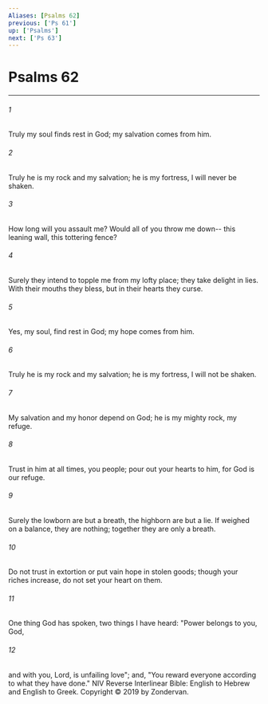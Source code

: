 ```yaml
---
Aliases: [Psalms 62]
previous: ['Ps 61']
up: ['Psalms']
next: ['Ps 63']
---
```

# Psalms 62

***


###### 1 
Truly my soul finds rest in God; my salvation comes from him. 

###### 2 
Truly he is my rock and my salvation; he is my fortress, I will never be shaken. 

###### 3 
How long will you assault me? Would all of you throw me down-- this leaning wall, this tottering fence? 

###### 4 
Surely they intend to topple me from my lofty place; they take delight in lies. With their mouths they bless, but in their hearts they curse. 

###### 5 
Yes, my soul, find rest in God; my hope comes from him. 

###### 6 
Truly he is my rock and my salvation; he is my fortress, I will not be shaken. 

###### 7 
My salvation and my honor depend on God; he is my mighty rock, my refuge. 

###### 8 
Trust in him at all times, you people; pour out your hearts to him, for God is our refuge. 

###### 9 
Surely the lowborn are but a breath, the highborn are but a lie. If weighed on a balance, they are nothing; together they are only a breath. 

###### 10 
Do not trust in extortion or put vain hope in stolen goods; though your riches increase, do not set your heart on them. 

###### 11 
One thing God has spoken, two things I have heard: "Power belongs to you, God, 

###### 12 
and with you, Lord, is unfailing love"; and, "You reward everyone according to what they have done." NIV Reverse Interlinear Bible: English to Hebrew and English to Greek. Copyright © 2019 by Zondervan.
